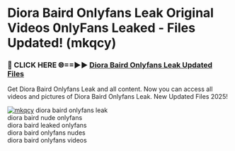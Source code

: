 # Diora Baird Onlyfans Leak Original Videos 0nlyFans Leaked - Files Updated! (mkqcy)

<h3>🔴 CLICK HERE 🌐==►► <a href="https://tinyurl.com/4seja8ks" rel="nofollow">Diora Baird Onlyfans Leak Updated Files</a></h3>

Get Diora Baird Onlyfans Leak and all content. Now you can access all videos and pictures of Diora Baird Onlyfans Leak. New Updated Files 2025!

[![mkqcy](https://i.imgur.com/EWjZXRe.gif)](https://tinyurl.com/4seja8ks)
diora baird onlyfans leak<br>
diora baird nude onlyfans<br>
diora baird leaked onlyfans<br>
diora baird onlyfans nudes<br>
diora baird onlyfans videos